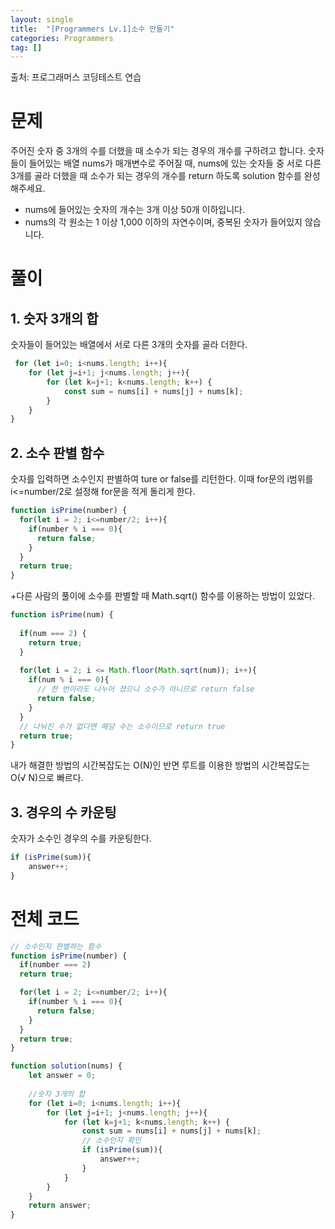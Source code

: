 ```yaml
---
layout: single
title:  "[Programmers Lv.1]소수 만들기"
categories: Programmers
tag: []
---
```

출처: 프로그래머스 코딩테스트 연습

# 문제
주어진 숫자 중 3개의 수를 더했을 때 소수가 되는 경우의 개수를 구하려고 합니다. 숫자들이 들어있는 배열 nums가 매개변수로 주어질 때, nums에 있는 숫자들 중 서로 다른 3개를 골라 더했을 때 소수가 되는 경우의 개수를 return 하도록 solution 함수를 완성해주세요.

- nums에 들어있는 숫자의 개수는 3개 이상 50개 이하입니다.
- nums의 각 원소는 1 이상 1,000 이하의 자연수이며, 중복된 숫자가 들어있지 않습니다.

# 풀이
## 1. 숫자 3개의 합
숫자들이 들어있는 배열에서 서로 다른 3개의 숫자를 골라 더한다. 

```javascript
 for (let i=0; i<nums.length; i++){
    for (let j=i+1; j<nums.length; j++){
        for (let k=j+1; k<nums.length; k++) {
            const sum = nums[i] + nums[j] + nums[k];
        }
    }
}
```

## 2. 소수 판별 함수
숫자를 입력하면 소수인지 판별하여 ture or false를 리턴한다. 
이때 for문의 i범위를 i<=number/2로 설정해 for문을 적게 돌리게 한다. 
```javascript
function isPrime(number) {
  for(let i = 2; i<=number/2; i++){
    if(number % i === 0){
      return false;
    }
  }
  return true;
}
```

+다른 사람의 풀이에 소수를 판별할 때 Math.sqrt() 함수를 이용하는 방법이 있었다. 

```javascript
function isPrime(num) {
  
  if(num === 2) {
    return true;
  }
  
  for(let i = 2; i <= Math.floor(Math.sqrt(num)); i++){
    if(num % i === 0){
      // 한 번이라도 나누어 졌으니 소수가 아니므로 return false
      return false; 
    }
  }
  // 나눠진 수가 없다면 해당 수는 소수이므로 return true
  return true; 
}
```
내가 해결한 방법의 시간복잡도는  O(N)인 반면 루트를 이용한 방법의 시간복잡도는 O(√ N)으로 빠르다. 

## 3. 경우의 수 카운팅
숫자가 소수인 경우의 수를 카운팅한다.  
```javascript
if (isPrime(sum)){
    answer++;
}
```

# 전체 코드
```javascript
// 소수인지 판별하는 함수
function isPrime(number) {
  if(number === 2)
  return true;

  for(let i = 2; i<=number/2; i++){
    if(number % i === 0){
      return false;
    }
  }
  return true;
}

function solution(nums) {
    let answer = 0;
    
    //숫자 3개의 합
    for (let i=0; i<nums.length; i++){
        for (let j=i+1; j<nums.length; j++){
            for (let k=j+1; k<nums.length; k++) {
                const sum = nums[i] + nums[j] + nums[k];
                // 소수인지 확인
                if (isPrime(sum)){
                    answer++;
                }
            }
        }
    }
    return answer;
}
```


